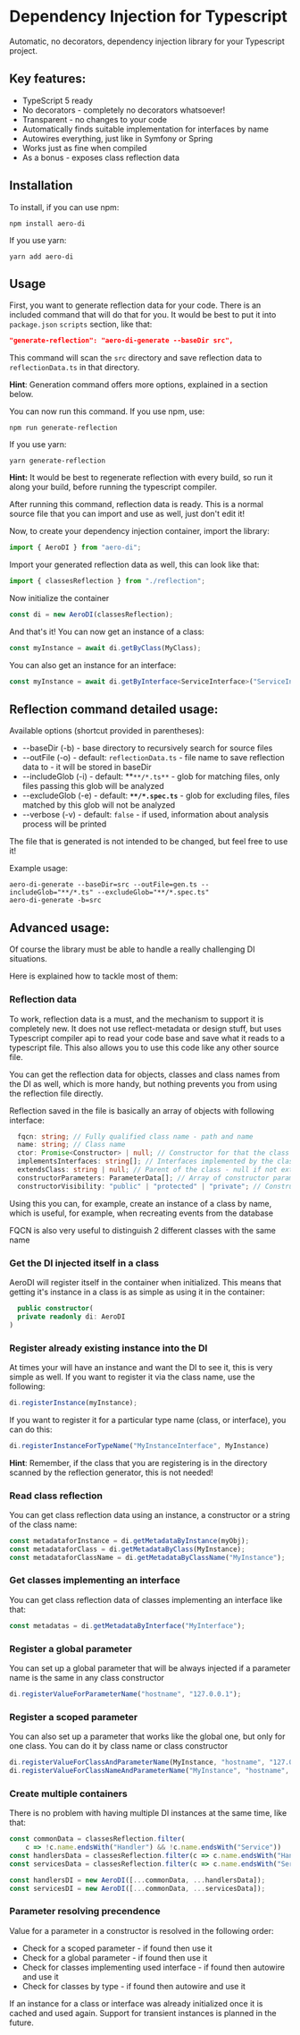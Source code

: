 # Dependency Injection for Typescript
Automatic, no decorators, dependency injection library for your Typescript project.

## Key features:
- TypeScript 5 ready
- No decorators - completely no decorators whatsoever!
- Transparent - no changes to your code
- Automatically finds suitable implementation for interfaces by name
- Autowires everything, just like in Symfony or Spring
- Works just as fine when compiled
- As a bonus - exposes class reflection data

## Installation
To install, if you can use npm:
```
npm install aero-di
```
If you use yarn:
```
yarn add aero-di
```

## Usage
First, you want to generate reflection data for your code.
There is an included command that will do that for you.
It would be best to put it into `package.json` `scripts` section, like that:
```json
"generate-reflection": "aero-di-generate --baseDir src",
```
This command will scan the `src` directory and save reflection data to `reflectionData.ts` in that directory.

**Hint**: Generation command offers more options, explained in a section below.

You can now run this command. If you use npm, use:
```
npm run generate-reflection
```
If you use yarn:
```
yarn generate-reflection
```

**Hint:** It would be best to regenerate reflection with every build, so run it along your build, before running the typescript compiler.

After running this command, reflection data is ready. 
This is a normal source file that you can import and use as well, just don't edit it!

Now, to create your dependency injection container, import the library:
```ts
import { AeroDI } from "aero-di";
```
Import your generated reflection data as well, this can look like that:
```ts
import { classesReflection } from "./reflection";
```

Now initialize the container
```ts
const di = new AeroDI(classesReflection);
```

And that's it! You can now get an instance of a class:
```ts
const myInstance = await di.getByClass(MyClass);
```
You can also get an instance for an interface:
```ts
const myInstance = await di.getByInterface<ServiceInterface>("ServiceInterface");
```

## Reflection command detailed usage:
Available options (shortcut provided in parentheses):
* --baseDir (-b) - base directory to recursively search for source files
* --outFile (-o) - default: `reflectionData.ts` - file name to save reflection data to - it will be stored in baseDir
* --includeGlob (-i) - default: **`**/*.ts**` - glob for matching files, only files passing this glob will be analyzed
* --excludeGlob (-e) - default: **`**/*.spec.ts`** - glob for excluding files, files matched by this glob will not be analyzed
* --verbose (-v) - default: `false` -  if used, information about analysis process will be printed

The file that is generated is not intended to be changed, but feel free to use it!

Example usage:
```
aero-di-generate --baseDir=src --outFile=gen.ts --includeGlob="**/*.ts" --excludeGlob="**/*.spec.ts"
aero-di-generate -b=src
```

## Advanced usage:
Of course the library must be able to handle a really challenging DI situations.

Here is explained how to tackle most of them:

### Reflection data
To work, reflection data is a must, and the mechanism to support it is completely new.
It does not use reflect-metadata or design stuff, but uses Typescript compiler api to
read your code base and save what it reads to a typescript file.
This also allows you to use this code like any other source file.

You can get the reflection data for objects, classes and class names from the DI as 
well, which is more handy, but nothing prevents you from using the reflection file directly.

Reflection saved in the file is basically an array of objects with following interface:
```ts
  fqcn: string; // Fully qualified class name - path and name
  name: string; // Class name
  ctor: Promise<Constructor> | null; // Constructor for that the class - null if not public
  implementsInterfaces: string[]; // Interfaces implemented by the class
  extendsClass: string | null; // Parent of the class - null if not extending
  constructorParameters: ParameterData[]; // Array of constructor parameters, with name and type fields
  constructorVisibility: "public" | "protected" | "private"; // Constructor visibility
```
Using this you can, for example, create an instance of a class by name, 
which is useful, for example, when recreating events from the database

FQCN is also very useful to distinguish 2 different classes with the same name

### Get the DI injected itself in a class
AeroDI will register itself in the container when initialized.
This means that getting it's instance in a class is as simple as using it in the container:
```ts
  public constructor(
  private readonly di: AeroDI
)
```

### Register already existing instance into the DI
At times your will have an instance and want the DI to see it, this is very simple as well.
If you want to register it via the class name, use the following:
```ts
di.registerInstance(myInstance);
```
If you want to register it for a particular type name (class, or interface), you can do this:
```ts
di.registerInstanceForTypeName("MyInstanceInterface", MyInstance)
```

**Hint**: Remember, if the class that you are registering is in the directory
scanned by the reflection generator, this is not needed!

### Read class reflection
You can get class reflection data using an instance, a constructor or a string of the class name:
```ts
const metadataforInstance = di.getMetadataByInstance(myObj);
const metadataforClass = di.getMetadataByClass(MyInstance);
const metadataforClassName = di.getMetadataByClassName("MyInstance");
```

### Get classes implementing an interface
You can get class reflection data of classes implementing an interface like that:
```ts
const metadatas = di.getMetadataByInterface("MyInterface");
```

### Register a global parameter
You can set up a global parameter that will be always injected if a parameter name is the same in any class constructor
```ts
di.registerValueForParameterName("hostname", "127.0.0.1");
```

### Register a scoped parameter
You can also set up a parameter that works like the global one, but only for one class.
You can do it by class name or class constructor
```ts
di.registerValueForClassAndParameterName(MyInstance, "hostname", "127.0.0.1");
di.registerValueForClassNameAndParameterName("MyInstance", "hostname", "127.0.0.1");
```

### Create multiple containers
There is no problem with having multiple DI instances at the same time, like that:
```ts
const commonData = classesReflection.filter(
    c => !c.name.endsWith("Handler") && !c.name.endsWith("Service"))
const handlersData = classesReflection.filter(c => c.name.endsWith("Handler"))
const servicesData = classesReflection.filter(c => c.name.endsWith("Service"))

const handlersDI = new AeroDI([...commonData, ...handlersData]);
const servicesDI = new AeroDI([...commonData, ...servicesData]);
```

### Parameter resolving precendence
Value for a parameter in a constructor is resolved in the following order:
- Check for a scoped parameter - if found then use it
- Check for a global parameter - if found then use it
- Check for classes implementing used interface - if found then autowire and use it
- Check for classes by type - if found then autowire and use it

If an instance for a class or interface was already initialized once
it is cached and used again. Support for transient instances is planned in the future.


